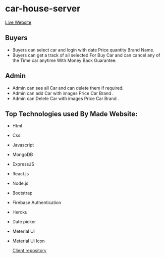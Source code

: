 # car-house-server

  [Live Website](https://car-house-481ac.web.app/)

## Buyers
- Buyers can select car and login with date Price quantity Brand Name.
- Buyers can get a track of all selected For Buy Car and can cancel any of the Time car anytime With Money Back Guarantee.

## Admin
- Admin can see all Car and can delete them if required.
- Admin can add Car with images Price Car Brand .
- Admin can Delete Car with images Price Car Brand .

## Top Technologies used By Made Website:

- Html 
- Css
- Javascript
- MongoDB
- ExpressJS
- React.js
- Node.js
- Bootstrap
- Firebase Authentication
- Heroku
- Date picker
- Meterial Ui 
- Meterial Ui Icon




  [Client repository](https://github.com/SIsiam/car-house-client)

